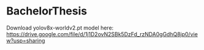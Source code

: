 # BachelorThesis
Download yolov8x-worldv2.pt model here:
https://drive.google.com/file/d/1j1D2ovN2SBk5DzFd_rzNDA0gGdhQ8jp0/view?usp=sharing
